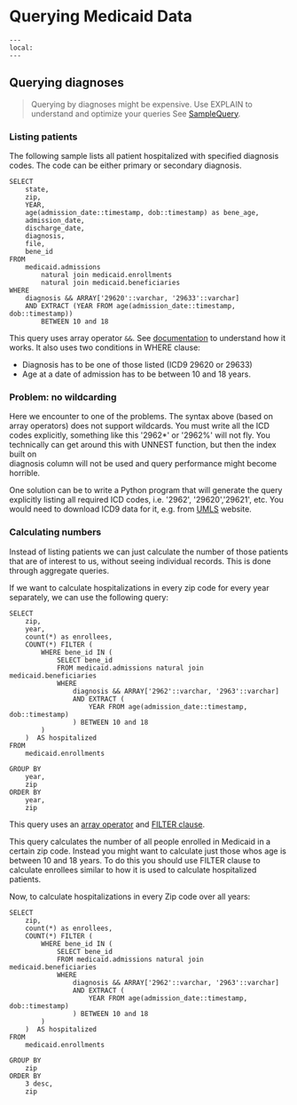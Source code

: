 # Querying Medicaid Data

```{contents}
---
local:
---
```

## Querying diagnoses

> Querying by diagnoses might be expensive. 
> Use EXPLAIN to understand and optimize your queries
> See 
> [SampleQuery](../../core-platform/doc/SampleQuery:using-explain-to-optimize-queries).

### Listing patients

The following sample lists all patient hospitalized with specified diagnosis 
codes. The code can be either primary or secondary diagnosis.

    SELECT 
        state, 
        zip,
        YEAR, 
        age(admission_date::timestamp, dob::timestamp) as bene_age, 
        admission_date, 
        discharge_date, 
        diagnosis, 
        file, 
        bene_id 
    FROM 
        medicaid.admissions 
            natural join medicaid.enrollments
            natural join medicaid.beneficiaries
    WHERE 
        diagnosis && ARRAY['29620'::varchar, '29633'::varchar]
        AND EXTRACT (YEAR FROM age(admission_date::timestamp, dob::timestamp)) 
            BETWEEN 10 and 18

This query uses array operator `&&`. 
See [documentation](https://www.postgresql.org/docs/13/functions-array.html) 
to understand how it works.
It also uses two conditions in WHERE clause: 

* Diagnosis has to be one of those listed (ICD9 29620 or 29633)
* Age at a date of admission has to be between 10 and 18 years.

### Problem: no wildcarding
Here we encounter to one of the problems. 
The  syntax above (based on array operators) does not support wildcards. 
You must write all the ICD codes explicitly, 
something like this '2962*' or '2962%' will not fly. 
You technically can get around this with UNNEST function, 
but then the index built on  
diagnosis column will not be used and query performance might become horrible. 

One solution can be to write a Python program that will generate the query
explicitly listing all required ICD codes, i.e. '2962', '29620','29621', etc.
You would need to download ICD9 data for it, e.g. from 
[UMLS](https://www.nlm.nih.gov/research/umls/index.html) website.

### Calculating numbers

Instead of listing patients we can just calculate the number of those patients
that are of interest to us, without seeing individual records. This is done
through aggregate queries.

If we want to calculate hospitalizations in every zip code for every year
separately, we can use the following query:

    SELECT
        zip,
        year,
        count(*) as enrollees,
        COUNT(*) FILTER (
            WHERE bene_id IN (
                SELECT bene_id 
                FROM medicaid.admissions natural join medicaid.beneficiaries
                WHERE 
                    diagnosis && ARRAY['2962'::varchar, '2963'::varchar]
                    AND EXTRACT (
                        YEAR FROM age(admission_date::timestamp, dob::timestamp)
                    ) BETWEEN 10 and 18
            )
        )  AS hospitalized  
    FROM 
        medicaid.enrollments
        
    GROUP BY
        year, 
        zip    
    ORDER BY 
        year, 
        zip    
    
This query uses an 
[array operator](https://www.postgresql.org/docs/13/functions-array.html) 
and 
[FILTER clause](https://www.postgresql.org/docs/13/sql-expressions.html#SYNTAX-AGGREGATES). 

This query calculates the number of all people enrolled in Medicaid in a certain
zip code. Instead you might want to calculate just those whos age is between 10
and 18 years. To do this you should use FILTER clause to calculate enrollees
similar to how it is used to calculate hospitalized patients.

Now, to calculate hospitalizations in every Zip code over all years:

    SELECT
        zip,
        count(*) as enrollees,
        COUNT(*) FILTER (
            WHERE bene_id IN (
                SELECT bene_id 
                FROM medicaid.admissions natural join medicaid.beneficiaries
                WHERE 
                    diagnosis && ARRAY['2962'::varchar, '2963'::varchar]
                    AND EXTRACT (
                        YEAR FROM age(admission_date::timestamp, dob::timestamp)
                    ) BETWEEN 10 and 18
            )
        )  AS hospitalized  
    FROM 
        medicaid.enrollments
        
    GROUP BY
        zip    
    ORDER BY 
        3 desc, 
        zip    
